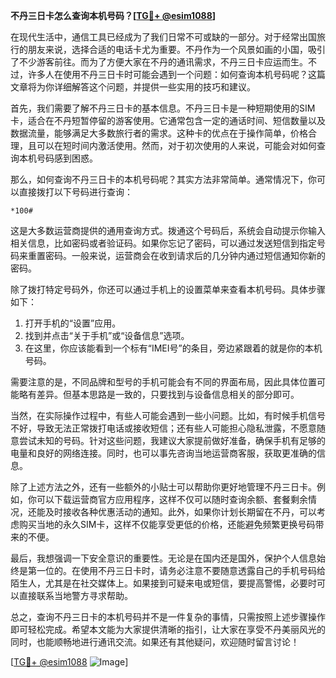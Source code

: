 **不丹三日卡怎么查询本机号码？[[TG💪+ @esim1088](https://t.me/s/esim1088)]**

在现代生活中，通信工具已经成为了我们日常不可或缺的一部分。对于经常出国旅行的朋友来说，选择合适的电话卡尤为重要。不丹作为一个风景如画的小国，吸引了不少游客前往。而为了方便大家在不丹的通讯需求，不丹三日卡应运而生。不过，许多人在使用不丹三日卡时可能会遇到一个问题：如何查询本机号码呢？这篇文章将为你详细解答这个问题，并提供一些实用的技巧和建议。

首先，我们需要了解不丹三日卡的基本信息。不丹三日卡是一种短期使用的SIM卡，适合在不丹短暂停留的游客使用。它通常包含一定的通话时间、短信数量以及数据流量，能够满足大多数旅行者的需求。这种卡的优点在于操作简单，价格合理，且可以在短时间内激活使用。然而，对于初次使用的人来说，可能会对如何查询本机号码感到困惑。

那么，如何查询不丹三日卡的本机号码呢？其实方法非常简单。通常情况下，你可以直接拨打以下号码进行查询：

```
*100#
```

这是大多数运营商提供的通用查询方式。拨通这个号码后，系统会自动提示你输入相关信息，比如密码或者验证码。如果你忘记了密码，可以通过发送短信到指定号码来重置密码。一般来说，运营商会在收到请求后的几分钟内通过短信通知你新的密码。

除了拨打特定号码外，你还可以通过手机上的设置菜单来查看本机号码。具体步骤如下：

1. 打开手机的“设置”应用。
2. 找到并点击“关于手机”或“设备信息”选项。
3. 在这里，你应该能看到一个标有“IMEI号”的条目，旁边紧跟着的就是你的本机号码。

需要注意的是，不同品牌和型号的手机可能会有不同的界面布局，因此具体位置可能略有差异。但基本思路是一致的，只要找到与设备信息相关的部分即可。

当然，在实际操作过程中，有些人可能会遇到一些小问题。比如，有时候手机信号不好，导致无法正常拨打电话或接收短信；还有些人可能担心隐私泄露，不愿意随意尝试未知的号码。针对这些问题，我建议大家提前做好准备，确保手机有足够的电量和良好的网络连接。同时，也可以事先咨询当地运营商客服，获取更准确的信息。

除了上述方法之外，还有一些额外的小贴士可以帮助你更好地管理不丹三日卡。例如，你可以下载运营商官方应用程序，这样不仅可以随时查询余额、套餐剩余情况，还能及时接收各种优惠活动的通知。此外，如果你计划长期留在不丹，可以考虑购买当地的永久SIM卡，这样不仅能享受更低的价格，还能避免频繁更换号码带来的不便。

最后，我想强调一下安全意识的重要性。无论是在国内还是国外，保护个人信息始终是第一位的。在使用不丹三日卡时，请务必注意不要随意透露自己的手机号码给陌生人，尤其是在社交媒体上。如果接到可疑来电或短信，要提高警惕，必要时可以直接联系当地警方寻求帮助。

总之，查询不丹三日卡的本机号码并不是一件复杂的事情，只需按照上述步骤操作即可轻松完成。希望本文能为大家提供清晰的指引，让大家在享受不丹美丽风光的同时，也能顺畅地进行通讯交流。如果还有其他疑问，欢迎随时留言讨论！

[[TG💪+ @esim1088](https://t.me/s/esim1088) ![Image](https://i.postimg.cc/4NQfJmqS/Snipaste-2025-05-13-00-14-12.png)]